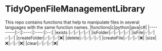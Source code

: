 # TidyOpenFileManagementLibrary
This repo contains functions that help to manipulate files in several languages with the same function names.
|functions|c|python|java|c#|
|---------|:-:|:----:|:----:|:--:|
|exists   |✅|✅|✅|✅|
|isFolder|✅|✅|✅|✅|
|isFile|✅|✅|✅|✅|
|createFolder|✅|✅|✅|❌|
|delete|✅|✅|✅|✅|
|createFile|✅|✅|✅|❌|
|size|❌|✅|✅|❌|
|clear|✅|✅|✅|❌|

